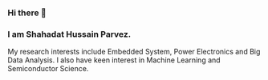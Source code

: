 ### Hi there 👋
### I am Shahadat Hussain Parvez.
My research interests include Embedded System, Power Electronics and Big Data Analysis. I also have keen interest in Machine Learning and Semiconductor Science.
<!--
**shparvez001/shparvez001** is a ✨ _special_ ✨ repository because its `README.md` (this file) appears on your GitHub profile.

Here are some ideas to get you started:

- 🔭 I’m currently working on ...
- 🌱 I’m currently learning ...
- 👯 I’m looking to collaborate on ...
- 🤔 I’m looking for help with ...
- 💬 Ask me about ...
- 📫 How to reach me: ...
- 😄 Pronouns: ...
- ⚡ Fun fact: ...
-->

<!DOCTYPE html>
<html lang="en">
<head><meta http-equiv="Content-Type" content="text/html; charset=utf-8"><meta name="viewport" content="width=device-width, initial-scale=1, shrink-to-fit=no"><meta name="description" content=""><meta name="author" content="shparvez001">
	<!-- <title>Shahadat Hussain Parvez</title>
	Bootstrap core CSS -->
	<link href="shpnew/vendor/bootstrap/css/bootstrap.css" rel="stylesheet" /><!-- Custom fonts for this template -->
	<link href="https://fonts.googleapis.com/css?family=Saira+Extra+Condensed:100,200,300,400,500,600,700,800,900" rel="stylesheet" />
	<link href="https://fonts.googleapis.com/css?family=Open+Sans:300,300i,400,400i,600,600i,700,700i,800,800i" rel="stylesheet" />
	<link href="shpnew/vendor/font-awesome/css/font-awesome.min.css" rel="stylesheet" /><!-- <link rel="stylesheet" href="https://maxcdn.icons8.com/fonts/line-awesome/1.1/css/line-awesome-font-awesome.min.css">
 -->
	<link href="shpnew/vendor/devicons/css/devicons.min.css" rel="stylesheet" />
	<link href="shpnew/vendor/simple-line-icons/css/simple-line-icons.css" rel="stylesheet" /><!-- Custom styles for this template -->
	<link href="shpnew/css/resume.css" rel="stylesheet" />
	<link href="shpnew/img/favicon.gif" rel="icon" type="image/gif" />
	<link href="https://i0.wp.com/shparvez.net/wp-content/uploads/2015/01/test.gif?fit=32%2C32" rel="icon" sizes="32x32" />
	<link href="https://i0.wp.com/shparvez.net/wp-content/uploads/2015/01/test.gif?fit=104%2C103" rel="icon" sizes="192x192" />
	<link href="https://i0.wp.com/shparvez.net/wp-content/uploads/2015/01/test.gif?fit=104%2C103" rel="apple-touch-icon-precomposed" />
	<link href="shpnew/css/additionalStyle.css" rel="stylesheet" />
</head>
<body id="page-top">
<nav class="navbar navbar-expand-md navbar-dark bg-primary fixed-top" id="sideNav">
<!-- <div style="overflow: auto; height:100%;"><a class="navbar-brand js-scroll-trigger" href="#page-top"><span class="d-block d-md-none"><img alt="" class="img-lol img-profile rounded-circle mx-auto mb-2" src="shpnew/img/profile_480.jpg" /> </span> <span class="d-none d-md-block"> <img alt="" class="img-fluid img-profile rounded-circle mx-auto mb-2" src="shpnew/img/profile_480.jpg" /> </span> </a><button aria-controls="navbarSupportedContent" aria-expanded="false" aria-label="Toggle navigation" class="navbar-toggler" data-target="#navbarSupportedContent" data-toggle="collapse" type="button"></button>
-->
  <div class="navv" style="overflow: auto; height:100%;">
<!--	<a class="navbar-brand js-scroll-trigger" href="#page-top">
        <span class="d-block d-md-none">
		<img class="img-lol img-profile rounded-circle mx-auto mb-2" src="shpnew/img/profile_480.jpg" alt="">
		</span>
        <span class="d-none d-md-block">
          <img class="img-fluid img-profile rounded-circle mx-auto mb-2" src="shpnew/img/profile_480.jpg" alt="">
        </span>

      </a>

      <button class="navbar-toggler" type="button" data-toggle="collapse" data-target="#navbarSupportedContent" aria-controls="navbarSupportedContent" aria-expanded="false" aria-label="Toggle navigation">
        <span class="navbar-toggler-icon"></span>
      </button>
-->
<div class="collapse navbar-collapse" id="navbarSupportedContent">
<!--
<ul class="navbar-nav">
	<li class="nav-item"><a class="nav-link js-scroll-trigger" href="#about">About</a></li>
	<li class="nav-item"><a class="nav-link js-scroll-trigger" href="#experience">Experience</a></li>
	<li class="nav-item"><a class="nav-link js-scroll-trigger" href="#education">Education</a></li>
	<li class="nav-item"><a class="nav-link js-scroll-trigger" href="#skills">Skills</a></li>
	<li class="nav-item"><a class="nav-link js-scroll-trigger" href="#interests">Interests</a></li>
	<li class="nav-item"><a class="nav-link js-scroll-trigger" href="#publications">Publications</a></li>
	<li class="nav-item"><a class="nav-link js-scroll-trigger" href="#projects">Projects</a></li>
	<li class="nav-item"><a class="nav-link js-scroll-trigger" href="#certificates">Certificates</a></li>
	<li class="nav-item"><a class="nav-link js-scroll-trigger" href="#websites">Websites</a></li>
	<li class="nav-item"><a class="nav-link js-scroll-trigger" href="#contact">Contact</a></li>
	<li class="nav-item"><a class="nav-link js-scroll-trigger" href="gallery.html">My Perspective</a></li>
</ul>-->
</div>
</div>
</nav>
<!--
	    <nav class="navbar navbar-expand-md navbar-dark fixed-top bg-primary " style="background-color: #B42B08;">
      <a class="navbar-brand" href="#page-top"> </a>
      <button class="navbar-toggler" type="button" data-toggle="collapse" data-target="#navbarCollapse" aria-controls="navbarCollapse" aria-expanded="false" aria-label="Toggle navigation">
        <span class="navbar-toggler-icon"></span>
      </button>
      <div class="collapse navbar-collapse" id="navbarCollapse">
                <ul class="navbar-nav mr-auto">
          <li class="nav-item">
            <a class="nav-link js-scroll-trigger" href="#about">About</a>
          </li>
          <li class="nav-item">
            <a class="nav-link js-scroll-trigger" href="#interests">Interests</a>
          </li>
          <li class="nav-item">
            <a class="nav-link js-scroll-trigger" href="#experience">Experience</a>
          </li>
          <li class="nav-item">
            <a class="nav-link js-scroll-trigger" href="#education">Education</a>
          </li>
          <li class="nav-item">
            <a class="nav-link js-scroll-trigger" href="#skills">Skills</a>
          </li>

		  <li class="nav-item">
            <a class="nav-link js-scroll-trigger" href="#publications">Publications</a>
          </li>
		  <li class="nav-item">
            <a class="nav-link js-scroll-trigger" href="#projects">Projects</a>
          </li>
		  <li class="nav-item">
            <a class="nav-link js-scroll-trigger" href="#certificates">Certificates</a>
          </li>
		  <li class="nav-item">
            <a class="nav-link js-scroll-trigger" href="#websites">Websites</a>
          </li>
          <li class="nav-item">
            <a class="nav-link js-scroll-trigger" href="#contact">Contact</a>
          </li>

        </ul>

      </div>
    </nav>
-->

<div class="container-fluid p-0">
<section class="resume-section p-3 p-lg-5 d-flex d-column" id="about">
<div class="my-auto">
<h1 class="mb-0">Shahadat<span class="text-primary"> Hussain Parvez</span></h1>

<div class="subheading mb-5">Azadi C-1 Mirboxtula &middot; Sylhet, BD 3100 &middot; +8801723807161 &middot; <a href="mailto:shparvez001@gmail.com">shparvez001@gmail.com</a></div>

<p class="mb-5">I am Shahadat Hussain Parvez and I completed my Bachelor of Science (Engineering) in Electrical and Electronic Engineering (EEE) from Shahjalal University of Science and Technology Sylhet. I am currently seeking higher studies and research opportunities either in Bangladesh or abroad.<br />
My research interests include Embedded System, Power Electronics and Big Data Analysis. I also have keen interest in Machine Learning and Semiconductor Science.</p>

<p><a href="http://dl.shparvez.net/CV/CV_SHP_2021.pdf">Click here for my CV</a></p>

 <ul class="list-inline list-social-icons mb-0">
            <li class="list-inline-item">
              <a href="https://www.linkedin.com/in/shparvez001/">
                <span class="fa-stack fa-lg">
                  <i class="fa fa-circle fa-stack-2x"></i>
                  <i class="fa fa-linkedin fa-stack-1x fa-inverse"></i>
                </span>
              </a>
             </li>
			<li class="list-inline-item">
              <a href="http://facebook.com/shparvez001">
                <span class="fa-stack fa-lg">
                  <i class="fa fa-circle fa-stack-2x"></i>
                  <i class="fa fa-facebook fa-stack-1x fa-inverse"></i>
                </span>
              </a>
            </li>
            <li class="list-inline-item">
              <a href="http://twitter.com/shparvez001">
                <span class="fa-stack fa-lg">
                  <i class="fa fa-circle fa-stack-2x"></i>
                  <i class="fa fa-twitter fa-stack-1x fa-inverse"></i>
                </span>
              </a>
            </li>
			<li class="list-inline-item">
              <a href="http://instagram.com/shparvez001">
                <span class="fa-stack fa-lg">
                  <i class="fa fa-circle fa-stack-2x"></i>
                  <i class="fa fa-instagram fa-stack-1x fa-inverse"></i>
                </span>
              </a>
            </li>

			  <li class="list-inline-item">
              <a href="http://youtube.com/shparvez002">
                <span class="fa-stack fa-lg">
                  <i class="fa fa-circle fa-stack-2x"></i>
                  <i class="fa fa-youtube fa-stack-1x fa-inverse"></i>
                </span>
              </a>
            </li>
			<li class="list-inline-item">
              <a href="https://github.com/shparvez001">
                <span class="fa-stack fa-lg">
                  <i class="fa fa-circle fa-stack-2x"></i>
                  <i class="fa fa-github fa-stack-1x fa-inverse"></i>
                </span>
              </a>
            </li>
<!--            <li class="list-inline-item">
              <a href="#">
                <span class="fa-stack fa-lg">
                  <i class="fa fa-circle fa-stack-2x"></i>
                  <i class="fa fa-github fa-stack-1x fa-inverse"></i>
                </span>
              </a>
            </li> -->
          </ul>
</div>
</section>

<section class="resume-section p-3 p-lg-5 d-flex flex-column" id="experience">
<div class="my-auto">
<h2 class="mb-5">Experience</h2>

<div class="resume-item d-flex flex-column flex-md-row mb-5">
<div class="resume-content mr-auto">
<div class="resume-item d-flex ">
<div class="resume-content mr-auto">
<h3 class="mb-0">Assistant Professor</h3>
</div>
<div class="resume-date text-md-right"><span class="text-primary">March 2022 - Present</span></div>
</div>
<div class="resume-item d-flex ">
<div class="resume-content mr-auto">
<h3 class="mb-0">Lecturer</h3>
</div>
<div class="resume-date text-md-right"><span class="text-primary">January 2018 - February 2022</span></div>
</div>
<div class="subheading mb-3">North East University Bangladesh</div>

<p>Teaching Different courses and Take Lab related to the subjects. Coordinating department management related tasks like creating course offer list and routines, etc..</p>

<div>
<h5>Courses Taught</h5>

<ul>
	<li>Basic Electrical Engineering [CSE 121, CSE 122]</li>
	<li>Electronic Devices and Circuits [CSE 213, CSE 214]</li>
	<li>Digital Logic Design [CSE 221, CSE 222]</li>
	<li>Numerical Methods [MAT 201]</li>
	<li>Microprocessor and Interfacing [CSE 321, CSE 322]</li>
	<li>Mobile and Wireless Communication [CSE 445, CSE 446]</li>
	<li>Digital Signal Processing [CSE 431, CSE 432]</li>
	<li>Introduction to Computers</li>

</ul>
<a href="http://neub.shparvez.net">If you are my students from NEUB you can access the course site from here</a></div>
</div>

<!--<div class="resume-date text-md-right"><span class="text-primary">January 2018 - February 2022</span></div>-->
</div>

<div class="resume-item d-flex flex-column flex-md-row mb-5">
<div class="resume-content mr-auto">
<h3 class="mb-0">Guest Lecturer</h3>

<div class="subheading mb-3">Sylhet Engineering College</div>

<p>Teaching Different courses and Take Lab related to the subjects.</p>

<div>
<h5>Courses Taught</h5>

<ul>
	<li>Digital Logic Design [CSE 305, CSE 306]</li>
	<li>Microprocessor and Microcontroller [CSE 505, CSE 506]</li>
	<li>Numerical Methods [CSE 607, CSE 608, EEE 305, EEE 306]</li>
	<li>Electronic Circuit Simulation [EEE 310]</li>
</ul>
</div>
</div>

<div class="resume-date text-md-right"><span class="text-primary">July 2017 - January 2018</span></div>
</div>
</div>
</section>

<section class="resume-section p-3 p-lg-5 d-flex flex-column" id="education">
<div class="my-auto">
<h2 class="mb-5">Education</h2>

<div class="resume-item d-flex flex-column flex-md-row mb-5">
<div class="resume-content mr-auto">
<h3 class="mb-0">Shahjalal University of Science and Technology</h3>

<div class="subheading mb-3">Bachelor of Science</div>

<div>Electrical and Electronics Engineering (EEE)</div>

<p>CGPA: 3.50</p>
</div>

<div class="resume-date text-md-right"><span class="text-primary">January 2011 - May 2016</span></div>
</div>

<div class="resume-item d-flex flex-column flex-md-row">
<div class="resume-content mr-auto">
<h3 class="mb-0">The Sylhet Khajanchibari International School and College</h3>

<div class="subheading mb-3">A level</div>

<p>Result: 3A&#39;s</p>
</div>

<div class="resume-date text-md-right"><span class="text-primary">July 2008 - June 2010</span></div>
</div>

<div class="resume-item d-flex flex-column flex-md-row">
<div class="resume-content mr-auto">
<h3 class="mb-0">The Sylhet Khajanchibari International School and College</h3>

<div class="subheading mb-3">O level</div>

<p>Result: 7A&#39;s</p>
</div>

<div class="resume-date text-md-right"><span class="text-primary">December 2007</span></div>
</div>
</div>
</section>

<section class="resume-section p-3 p-lg-5 d-flex flex-column" id="skills">
<div class="my-auto">
<h2 class="mb-5">Skills</h2>

<div class="row">
<div class="col-xs-12 col-sm-6 col-md-3">
<h4>Programming</h4>

<ul>
	<li>C</li>
	<li>Python</li>
	<li>Matlab</li>
	<li>Assembly</li>
	<li>Latex</li>
	<li>Processing</li>
</ul>
</div>

<div class="col-xs-12 col-sm-6 col-md-3">
<h4>Embedded Platforms</h4>

<ul>
	<li>AVR</li>
	<li>PIC</li>
	<li>Arduino</li>
</ul>
</div>

<div class="col-xs-12 col-sm-6 col-md-3">
<h4>Simulation</h4>

<ul>
	<li>Circuit: PSpice, Psim</li>
	<li>PCB:Proteus, Eagle</li>
	<li>Power System: IPSA, Neplan, Power world</li>
	<li>CAD: Autocad, Autodesk 123d</li>
	<li>COMSOL</li>
	<li>Simulink</li>
	<li>Fritzing</li>
</ul>
</div>

<div class="col-xs-12 col-sm-6 col-md-3">
<h4>Data Analysis</h4>

<ul>
	<li>R</li>
	<li>Python</li>
	<li>Azure ML</li>
	<li>Excel</li>
</ul>
</div>
</div>
&nbsp;

<!--  <div class="subheading mb-3 ">
<h4>Web Developments</h4>
</div>

<ul class="list-inline list-icons"><li class="list-inline-item">
              <img src="svg/c.svg" style="width:40px;height:40px; allign: center; float:right;">
            </li> 
            <li class="list-inline-item">
              <i class="devicons devicons devicons-php" alt="PHP"></i>
            </li>
			<li class="list-inline-item">
              <i class="devicons devicons-mysql"></i>
            </li>
			<li class="list-inline-item">
              <i class="devicons devicons-html5"></i>
            </li>
            <li class="list-inline-item">
              <i class="devicons devicons-css3"></i>
            </li>
            <li class="list-inline-item">
              <i class="devicons devicons-bootstrap"></i>
            </li>
            <li class="list-inline-item">
              <i class="devicons devicons-wordpress"></i>
            </li>
			<li class="list-inline-item">
              <i class="devicons devicons-joomla"></i>
            </li>
</ul>
</div>-->
</section>

<section class="resume-section p-3 p-lg-5 d-flex flex-column" id="interests">
<div class="my-auto">
<h2 class="mb-5">Research Interests</h2>

<p>My research interest includes</p>

<ul>
	<li>Embedded Systems</li>
	<li>Power Electronics</li>
	<li>Electronics</li>
	<li>Machine Learning</li>
	<li>Big Data Analysis</li>
	<li>Internet of Things</li>
	<li>Control Systems</li>
</ul>

<h3 class="mb-5">Other Interests</h3>

<p class="mb-0">In free time I like to explore everything science. I also like to explore new trends in web development, as I some times build websites as a hobby.<br />
Apart from all these, I like to watch movies and Television shows especially scifi and comedy.</p>
</div>
</section>

<section class="resume-section p-3 p-lg-5 d-flex flex-column" id="publications">
<div class="my-auto">
<h2 class="mb-5">Publications</h2>

<h3>Journal Paper</h3>

<ol>
	<li>J. K. Saha, <strong>S. H. Parvez</strong> and P. R. Saha, &ldquo;Design and Implementation of a Compact Temperature, Heartbeat and ECG Measurement Module&rdquo;, International Journal of Engineering Trends and Technology, 2018 <a href="https://www.researchgate.net/publication/327908515_Design_and_Implementation_of_a_Compact_Temperature_Heartbeat_and_ECG_Measurement_Module" rel="noopener noreferrer" target="_blank">PDF</a></li>
	<li><strong>S. H. Parvez</strong>, J. K. Saha, M. J. Hossain, H. Hussain, Md. M. A. Ghuri, T. A. Chowdhury, Md. M. Rahman, N. Z. Shuchi, A. Islam, M. Hasan and B. Paul, &ldquo;A Novel Design and Implementation of Electronic Weather Station and Weather Data Transmission System Using GSM Network&rdquo;,WSEAS TRANSACTIONS ON CIRCUITS AND SYSTEMS, 2016 <a href="https://www.researchgate.net/publication/298344488_A_Novel_Design_and_Implementation_of_Electronic_Weather_Station_and_Weather_Data_Transmission_System_Using_GSM_Network" rel="noopener noreferrer" target="_blank">PDF</a></li>
</ol>

<h3>Conference Paper</h3>

<ol>
	<li>T.H. Talukdar, <strong>S. H. Parvez</strong>, &ldquo;Small Scale Data Transmission via Light Using Light Source,&rdquo; in International Conference on Engineering, Research, Innovation and Education, Sylhet, Bangladesh, Jan 2017. <a class="pdflinks" href="https://www.researchgate.net/publication/312332806_Small_Scale_Wireless_Data_Transmission_via_Light_Using_Light_Source" rel="noopener noreferrer" target="_blank"><strong>PDF</strong></a></li>
	<li><strong>S. H. Parvez</strong>,Farhan A. Khandaker,Ifte Khairul Amin,&ldquo;Analysis and Implementation of Ćuk Topology Based Improved Power Quality Single Phase AC to DC Converter&rdquo;, International Conference on Engineering, Research, Innovation and Education, Sylhet, Bangladesh, Jan 2017.</li>
	<li><strong>S. H. Parvez</strong>, J. K. Saha, M. J. Hossain, H. Hussain, Md. M. A. Ghuri, T. A. Chowdhury, Md. M. Rahman, N. Z. Shuchi, A. Islam, M. Hasan and B. Paul, &ldquo;Design and Implementation of a Effective, Portable and Scalable Electronic Weather Station&rdquo;, proc. 14<sup>th</sup> WSEAS Int. Conf. on Instrumentation, Measurement, Circuits and Systems (IMCAS &rsquo;15), University of Salerno, Salerno, Italy, June, 2015. <a href="https://www.researchgate.net/publication/280976055_Design_and_Implementation_of_a_Effective_Portable_and_Scalable_Electronic_Weather_Station?ev=prf_pub" rel="noopener noreferrer" target="_blank">PDF</a></li>
</ol>
</div>
</section>

<section class="resume-section p-3 p-lg-5 d-flex flex-column" id="projects">
<div class="my-auto">
<h2 class="mb-5">Projects Completed</h2>
<!--     <ol class="fa-ul mb-0"> -->

<ol>
	<li>Analysis and Implementation of Ćuk Topology Based Improved Power Quality Single Phase AC to DC Converter [Thesis topic]</li>
	<li><a href="http://shparvez.net/weather-station/">Implementation of portable electronic mini weather station</a></li>
	<li><a href="http://biom.shparvez.net">Biomedical Data Acquisition, Storage and Delivery System for Remote Health Monitoring</a></li>
	<li><a href="http://shparvez.net/fire-fighting-system/">Micro-controller based fire alarm system with extinguisher</a></li>
	<li><a href="http://shparvez.net/submarine/">Implementation of submarine robot for underwater navigation and communication</a></li>
	<li><a href="http://shparvez.net/small-scale-lifi/">Low cost data transmission system via LED lighting with over 50 Bps speed</a></li>
	<li><a href="http://shparvez.net/temp-logger/">Temperature logger for Biomedical Use</a></li>
	<li><a href="http://shparvez.net/rcr-car/">Remote control Robotic Car</a></li>
	<li>Design and implementation of home automation system</li>
	<li>Cell phone controlled mini car</li>
	<li><a href="http://shparvez.net/anemometer/">Anemometer</a></li>
	<li>Implementing Voltmeter, Ammeter and Watt-meter using micro-controller</li>
	<li>Digital IC tester</li>
	<li>Micro-controller based clock with stopwatch and timer.</li>
	<li><a href="http://shparvez.net/pov-display/">Micro-controller based rotating POV display</a></li>
	<li>Single Phase 150 VA transformer</li>
	<li>Construction of a three-phase inductive load</li>
	<li>Designing of electrical service system of a garments floor.</li>
</ol>
</div>
</section>

<section class="resume-section p-3 p-lg-5 d-flex flex-column" id="certificates">
<div class="my-auto">
<h2 class="mb-5">Training and certificates</h2>
<!--      <ul class="fa-ul mb-0"> -->

<ul>
	<li>Industrial Technology on Electrical Engineering &amp; Instrumentation, Training Institute for Chemical Industries (TICI), Narsingdi Apr 2015 &ndash; May 2015 Duration : 1 Month, Grade : A</li>
	<li>Information Technology Engineers Examination, IT Passport Exam, Bangladesh Computer Council, Dhaka. Oct 2016 Merit Position: 3rd</li>
	<li>The Technology Workshop: Empowering Students With Telecommunication Technology, SUST</li>
</ul>
</div>

<div>
<h3>MOOCs completed</h3>
I always had the passion to learn new things in new ways. In my opinion MOOC is a very effective way to learn new topics. I regularly try to gather new knowledge and/or revisit old knowledge from different MOOC sites. The list below contains some of the interesting MOOCs I completed with any sort of certification (Honor code and others) and think is a great lifetime knowledge for any persons.

<h3><a href="https://www.edx.org/">edX</a></h3>

<ul>
	<li><a href="https://s3.amazonaws.com/verify.edx.org/downloads/7075c346634a45f3ad80021f20f324ce/Certificate.pdf">DelftX - ET3034TUx: Solar Energy</a></li>
	<li><a href="https://courses.edx.org/certificates/78aee7650fb24dd0acbf0f582d1391c0">Microsoft - DAT204x: Introduction to R Programming</a></li>
	<li><a href="https://courses.edx.org/certificates/312f3894c6324bdd9795e0853518478e">UTAustinX - UT.7.10x: Foundations of Data Analysis - Part 1: Statistics Using R</a></li>
	<li><a href="https://courses.edx.org/certificates/51952873278944b3812dc4640c5a2f24">UTAustinX - UT.7.10x: Foundations of Data Analysis - Part 2: Inferential Statistics</a></li>
	<li><a href="https://courses.edx.org/certificates/9bf747adc665499d9fd9f0d3498c6e56">Microsoft - DAT203x: Data Science and Machine Learning Essentials</a></li>
	<li><a href="https://s3.amazonaws.com/verify.edx.org/downloads/4eab5bf85c194dd3b1b466806e1fe175/Certificate.pdf">LinuxFoundationX - LFS101x.2: Introduction to Linux</a></li>
	<li><a href="https://courses.edx.org/certificates/64a547e92b5d443b93104dfb40e810ae">ColumbiaX - DS103x: Enabling Technologies for Data Science and Analytics: The Internet of Things</a></li>
	<li><a href="https://courses.edx.org/certificates/4566e71da57746b6b6129fea9d760708">BerkeleyX - GG101x: The Science of Happiness</a></li>
	<li><a href="https://courses.edx.org/certificates/32a75b51381c4c4881a86b6dbaa43f94">MichiganX - DS101x: Data Science Ethics</a></li>
</ul>

<h3><a href="https://www.udemy.com/">Udemy</a></h3>

<ul>
	<li><a href="https://www.udemy.com/web-development-learn-by-doing-html5-css3-from-scratch-introductory">Web Development By Doing: HTML / CSS From Scratch</a> [<a href="http://ude.my/UC-QWLRQ53P">Certificate</a>]</li>
	<li><a href="https://www.udemy.com/web-design-secrets/">Web Design for Web Developers: Build Beautiful Websites</a>! [<a href="http://ude.my/UC-GHV3MRZ7">Certificate</a>]</li>
</ul>
</div>
</section>

<section class="resume-section p-3 p-lg-5 d-flex flex-column" id="websites">
<div class="my-auto">
<h2 class="mb-5">Websites</h2>
<!--     <ol class="fa-ul mb-0"> -->I am a hobbyist web developer. I have designed some websites (Not so popular) for my own personal satisfaction.<br />
My portfolio of websites includes my personal websites, blogs and other Organisation sites. Some of my sites which are live now are listed here
<ol>
	<li>Blog of me: <a href="http://blog.shparvez.net">http://blog.shparvez.net</a></li>
	<li>My site where I upload contents for different examination preparation content: <a href="http://www.students.shparvez.net/">http://www.students.shparvez.net/ </a></li>
	<li>For North East University Bangladesh Students there is <a href="http://neub.shparvez.net">http://neub.shparvez.net</a>, where I upload and share information related to the courses I teach there.</li>
	<li>For Sylhet Engineering College Students there is <a href="http://sec.shparvez.net">http://sec.shparvez.net</a>, where I used to upload and share information related to the courses I teach there. The website is currently inactive.</li>
	<li>During my time as student in SUST, I developed website for our department using joomla. A copy of the website is available here:  <a href="http://shparvez.net/eee">http://shparvez.net/eee</a> .</li>
</ol>
</div>
</section>

<section class="resume-section p-3 p-lg-5 d-flex flex-column" id="contact">
<div class="my-auto">
<h2 class="mb-5">Contact Me</h2>
<!--     <ol class="fa-ul mb-0"> -->

<div class="container-fluid bg-grey" id="contact">
<div class="row">
<div class="col-sm-5">
<p>Contact Me to get any information</p>

<p>Sylhet, Bangladesh</p>

<p>+880 1723807161</p>

<p>shparvez001@gmail.com</p>
</div>

<div class="col-sm-7 slideanim">
<div class="row"><iframe allowfullscreen="" frameborder="0" height="300" src="https://www.google.com/maps/embed?pb=!1m10!1m8!1m3!1d6039.698394361511!2d91.873830600954!3d24.89827770544915!3m2!1i1024!2i768!4f13.1!5e0!3m2!1sen!2sbd!4v1488636998333" style="border:0" width="100%"></iframe></div>
</div>
</div>
</div>
</div>
</section>
</div>
<!-- Bootstrap core JavaScript -->
<script src="shpnew/vendor/jquery/jquery.min.js"></script>
<script src="shpnew/vendor/bootstrap/js/bootstrap.bundle.min.js"></script>
<!-- Plugin JavaScript -->
<script src="shpnew/vendor/jquery-easing/jquery.easing.min.js"></script>
<!-- Custom scripts for this template -->
<script src="shpnew/js/resume.min.js"></script>
<script src="shpnew/js/generalFunction.js"></script>
</body>
</html>
